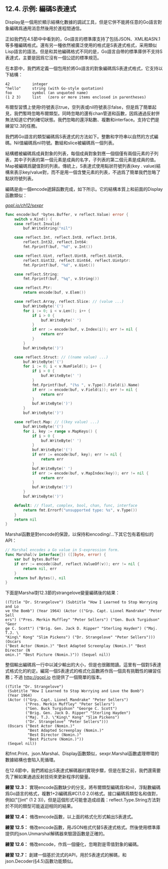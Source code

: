 ## 12.4. 示例: 編碼S表達式

Display是一個用於顯示結構化數據的調試工具，但是它併不能將任意的Go語言對象編碼爲通用消息然後用於進程間通信。

正如我們在4.5節中中看到的，Go語言的標準庫支持了包括JSON、XML和ASN.1等多種編碼格式。還有另一種依然被廣泛使用的格式是S表達式格式，采用類似Lisp語言的語法。但是和其他編碼格式不同的是，Go語言自帶的標準庫併不支持S表達式，主要是因爲它沒有一個公認的標準規范。

在本節中，我們將定義一個包用於將Go語言的對象編碼爲S表達式格式，它支持以下結構：

```
42          integer
"hello"     string (with Go-style quotation)
foo         symbol (an unquoted name)
(1 2 3)     list   (zero or more items enclosed in parentheses)
```

布爾型習慣上使用t符號表示true，空列表或nil符號表示false，但是爲了簡單起見，我們暫時忽略布爾類型。同時忽略的還有chan管道和函數，因爲通過反射併無法知道它們的確切狀態。我們忽略的還浮點數、複數和interface。支持它們是練習12.3的任務。

我們將Go語言的類型編碼爲S表達式的方法如下。整數和字符串以自然的方式編碼。Nil值編碼爲nil符號。數組和slice被編碼爲一個列表。

結構體被編碼爲成員對象的列表，每個成員對象對應一個個僅有兩個元素的子列表，其中子列表的第一個元素是成員的名字，子列表的第二個元素是成員的值。Map被編碼爲鍵值對的列表。傳統上，S表達式使用點狀符號列表(key . value)結構來表示key/value對，而不是用一個含雙元素的列表，不過爲了簡單我們忽略了點狀符號列表。

編碼是由一個encode遞歸函數完成，如下所示。它的結構本質上和前面的Display函數類似：

<u><i>gopl.io/ch12/sexpr</i></u>
```Go
func encode(buf *bytes.Buffer, v reflect.Value) error {
	switch v.Kind() {
	case reflect.Invalid:
		buf.WriteString("nil")

	case reflect.Int, reflect.Int8, reflect.Int16,
		reflect.Int32, reflect.Int64:
		fmt.Fprintf(buf, "%d", v.Int())

	case reflect.Uint, reflect.Uint8, reflect.Uint16,
		reflect.Uint32, reflect.Uint64, reflect.Uintptr:
		fmt.Fprintf(buf, "%d", v.Uint())

	case reflect.String:
		fmt.Fprintf(buf, "%q", v.String())

	case reflect.Ptr:
		return encode(buf, v.Elem())

	case reflect.Array, reflect.Slice: // (value ...)
		buf.WriteByte('(')
		for i := 0; i < v.Len(); i++ {
			if i > 0 {
				buf.WriteByte(' ')
			}
			if err := encode(buf, v.Index(i)); err != nil {
				return err
			}
		}
		buf.WriteByte(')')

	case reflect.Struct: // ((name value) ...)
		buf.WriteByte('(')
		for i := 0; i < v.NumField(); i++ {
			if i > 0 {
				buf.WriteByte(' ')
			}
			fmt.Fprintf(buf, "(%s ", v.Type().Field(i).Name)
			if err := encode(buf, v.Field(i)); err != nil {
				return err
			}
			buf.WriteByte(')')
		}
		buf.WriteByte(')')

	case reflect.Map: // ((key value) ...)
		buf.WriteByte('(')
		for i, key := range v.MapKeys() {
			if i > 0 {
				buf.WriteByte(' ')
			}
			buf.WriteByte('(')
			if err := encode(buf, key); err != nil {
				return err
			}
			buf.WriteByte(' ')
			if err := encode(buf, v.MapIndex(key)); err != nil {
				return err
			}
			buf.WriteByte(')')
		}
		buf.WriteByte(')')

	default: // float, complex, bool, chan, func, interface
		return fmt.Errorf("unsupported type: %s", v.Type())
	}
	return nil
}
```

Marshal函數是對encode的保證，以保持和encoding/...下其它包有着相似的API：

```Go
// Marshal encodes a Go value in S-expression form.
func Marshal(v interface{}) ([]byte, error) {
	var buf bytes.Buffer
	if err := encode(&buf, reflect.ValueOf(v)); err != nil {
		return nil, err
	}
	return buf.Bytes(), nil
}
```

下面是Marshal對12.3節的strangelove變量編碼後的結果：

```
((Title "Dr. Strangelove") (Subtitle "How I Learned to Stop Worrying and Lo
ve the Bomb") (Year 1964) (Actor (("Grp. Capt. Lionel Mandrake" "Peter Sell
ers") ("Pres. Merkin Muffley" "Peter Sellers") ("Gen. Buck Turgidson" "Geor
ge C. Scott") ("Brig. Gen. Jack D. Ripper" "Sterling Hayden") ("Maj. T.J. \
"King\" Kong" "Slim Pickens") ("Dr. Strangelove" "Peter Sellers"))) (Oscars
("Best Actor (Nomin.)" "Best Adapted Screenplay (Nomin.)" "Best Director (N
omin.)" "Best Picture (Nomin.)")) (Sequel nil))
```

整個輸出編碼爲一行中以減少輸出的大小，但是也很難閲讀。這里有一個對S表達式格式化的約定。編寫一個S表達式的格式化函數將作爲一個具有挑戰性的練習任務；不過 http://gopl.io 也提供了一個簡單的版本。

```
((Title "Dr. Strangelove")
 (Subtitle "How I Learned to Stop Worrying and Love the Bomb")
 (Year 1964)
 (Actor (("Grp. Capt. Lionel Mandrake" "Peter Sellers")
         ("Pres. Merkin Muffley" "Peter Sellers")
         ("Gen. Buck Turgidson" "George C. Scott")
         ("Brig. Gen. Jack D. Ripper" "Sterling Hayden")
         ("Maj. T.J. \"King\" Kong" "Slim Pickens")
         ("Dr. Strangelove" "Peter Sellers")))
 (Oscars ("Best Actor (Nomin.)"
          "Best Adapted Screenplay (Nomin.)"
          "Best Director (Nomin.)"
          "Best Picture (Nomin.)"))
 (Sequel nil))
```

和fmt.Print、json.Marshal、Display函數類似，sexpr.Marshal函數處理帶環的數據結構也會陷入死循環。

在12.6節中，我們將給出S表達式解碼器的實現步驟，但是在那之前，我們還需要先了解如果通過反射技術來更新程序的變量。

**練習 12.3：** 實現encode函數缺少的分支。將布爾類型編碼爲t和nil，浮點數編碼爲Go語言的格式，複數1+2i編碼爲#C(1.0 2.0)格式。接口編碼爲類型名和值對，例如("[]int" (1 2 3))，但是這個形式可能會造成歧義：reflect.Type.String方法對於不同的類型可能返迴相同的結果。

**練習 12.4：** 脩改encode函數，以上面的格式化形式輸出S表達式。

**練習 12.5：** 脩改encode函數，用JSON格式代替S表達式格式。然後使用標準庫提供的json.Unmarshal解碼器來驗證函數是正確的。

**練習 12.6：** 脩改encode，作爲一個優化，忽略對是零值對象的編碼。

**練習 12.7：** 創建一個基於流式的API，用於S表達式的解碼，和json.Decoder(§4.5)函數功能類似。
